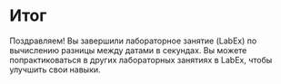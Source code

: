 # Итог

Поздравляем! Вы завершили лабораторное занятие (LabEx) по вычислению разницы между датами в секундах. Вы можете попрактиковаться в других лабораторных занятиях в LabEx, чтобы улучшить свои навыки.
